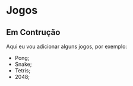 # Jogos  

## Em Contrução

Aqui eu vou adicionar alguns jogos, por exemplo:

- Pong;
- Snake;
- Tetris;
- 2048;

